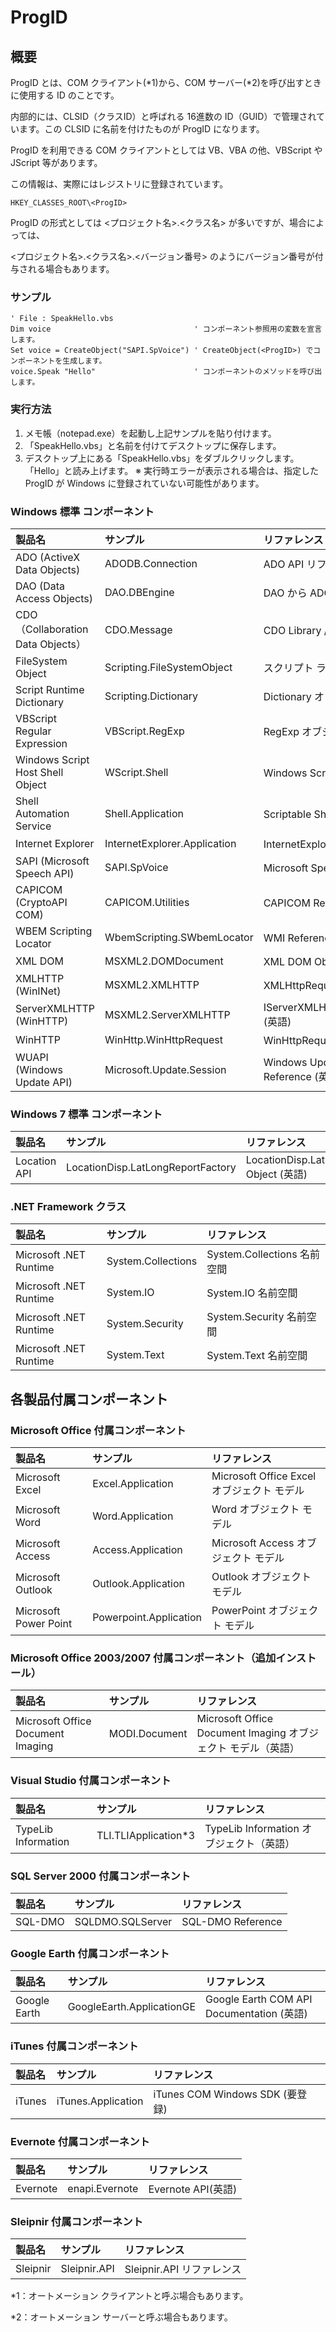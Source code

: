 # ProgID
## 概要
ProgID とは、COM クライアント(*1)から、COM サーバー(*2)を呼び出すときに使用する ID のことです。

内部的には、CLSID（クラスID）と呼ばれる 16進数の ID（GUID）で管理されています。この CLSID に名前を付けたものが ProgID になります。

ProgID を利用できる COM クライアントとしては VB、VBA の他、VBScript や JScript 等があります。

この情報は、実際にはレジストリに登録されています。
```
HKEY_CLASSES_ROOT\<ProgID>
```
ProgID の形式としては <プロジェクト名>.<クラス名> が多いですが、場合によっては、

<プロジェクト名>.<クラス名>.<バージョン番号> のようにバージョン番号が付与される場合もあります。

### サンプル
```vbscript
' File : SpeakHello.vbs
Dim voice                                ' コンポーネント参照用の変数を宣言します。
Set voice = CreateObject("SAPI.SpVoice") ' CreateObject(<ProgID>) でコンポーネントを生成します。
voice.Speak "Hello"                      ' コンポーネントのメソッドを呼び出します。
```

### 実行方法
1. メモ帳（notepad.exe）を起動し上記サンプルを貼り付けます。
2. 「SpeakHello.vbs」と名前を付けてデスクトップに保存します。
3. デスクトップ上にある「SpeakHello.vbs」をダブルクリックします。「Hello」と読み上げます。
※ 実行時エラーが表示される場合は、指定した ProgID が Windows に登録されていない可能性があります。

### Windows 標準 コンポーネント
|製品名|サンプル|リファレンス|
|:----|:-------|:----------|
|ADO (ActiveX Data Objects)	        |ADODB.Connection	|ADO API リファレンス|
|DAO (Data Access Objects)	        |DAO.DBEngine	|DAO から ADO への移植|
|CDO（Collaboration Data Objects）	|CDO.Message	|CDO Library / リファレンス|
|FileSystem Object	                |Scripting.FileSystemObject	|スクリプト ラインタイム リファレンス|
|Script Runtime Dictionary	        |Scripting.Dictionary	|Dictionary オブジェクト|
|VBScript Regular Expression	      |VBScript.RegExp	|RegExp オブジェクト|
|Windows Script Host Shell Object	 |WScript.Shell	|Windows Script Host リファレンス|
|Shell Automation Service	         |Shell.Application	|Scriptable Shell Objects (英語)|
|Internet Explorer	                |InternetExplorer.Application	|InternetExplorer Object (英語)|
|SAPI (Microsoft Speech API)	      |SAPI.SpVoice	|Microsoft Speech API 5.3 (英語)|
|CAPICOM (CryptoAPI COM)	          |CAPICOM.Utilities	|CAPICOM Reference (英語)|
|WBEM Scripting Locator	            |WbemScripting.SWbemLocator	|WMI Reference (英語)|
|XML DOM	                          |MSXML2.DOMDocument	|XML DOM Objects (英語)|
|XMLHTTP (WinINet)	                |MSXML2.XMLHTTP	|XMLHttpRequest Object (英語)|
|ServerXMLHTTP (WinHTTP)	          |MSXML2.ServerXMLHTTP	|IServerXMLHTTPRequest/ServerXMLHTTP (英語)|
|WinHTTP	                          |WinHttp.WinHttpRequest	|WinHttpRequest Object (英語)|
|WUAPI (Windows Update API)	        |Microsoft.Update.Session	|Windows Update Agent (WUA) API Reference (英語)|

### Windows 7 標準 コンポーネント
|製品名|サンプル|リファレンス|
|:----|:-------|:----------|
|Location API|LocationDisp.LatLongReportFactory|LocationDisp.LatLongReportFactory Object (英語)|

### .NET Framework クラス
|製品名|サンプル|リファレンス|
|:----|:-------|:----------|
|Microsoft .NET Runtime	|System.Collections	|System.Collections 名前空間|
|Microsoft .NET Runtime	|System.IO	|System.IO 名前空間|
|Microsoft .NET Runtime	|System.Security	|System.Security 名前空間|
|Microsoft .NET Runtime	|System.Text	|System.Text 名前空間|

## 各製品付属コンポーネント
### Microsoft Office 付属コンポーネント
|製品名|サンプル|リファレンス|
|:----|:-------|:----------|
|Microsoft Excel	|Excel.Application	|Microsoft Office Excel オブジェクト モデル|
|Microsoft Word	|Word.Application	|Word オブジェクト モデル|
|Microsoft Access	|Access.Application	|Microsoft Access オブジェクト モデル|
|Microsoft Outlook	|Outlook.Application	|Outlook オブジェクト モデル|
|Microsoft Power Point	|Powerpoint.Application	|PowerPoint オブジェクト モデル|

### Microsoft Office 2003/2007 付属コンポーネント（追加インストール）
|製品名|サンプル|リファレンス|
|:----|:-------|:----------|
|Microsoft Office Document Imaging	|MODI.Document	|Microsoft Office Document Imaging オブジェクト モデル（英語）|

### Visual Studio 付属コンポーネント
|製品名|サンプル|リファレンス|
|:----|:-------|:----------|
|TypeLib Information	|TLI.TLIApplication*3	|TypeLib Information オブジェクト（英語）|

### SQL Server 2000 付属コンポーネント
|製品名|サンプル|リファレンス|
|:----|:-------|:----------|
|SQL-DMO	|SQLDMO.SQLServer	|SQL-DMO Reference|

### Google Earth 付属コンポーネント
|製品名|サンプル|リファレンス|
|:----|:-------|:----------|
|Google Earth	|GoogleEarth.ApplicationGE	|Google Earth COM API Documentation (英語)|

### iTunes 付属コンポーネント

|製品名|サンプル|リファレンス|
|:----|:-------|:----------|
|iTunes	|iTunes.Application	|iTunes COM Windows SDK (要登録)|

### Evernote 付属コンポーネント
|製品名|サンプル|リファレンス|
|:----|:-------|:----------|
|Evernote	|enapi.Evernote	|Evernote API(英語)|

### Sleipnir 付属コンポーネント
|製品名|サンプル|リファレンス|
|:----|:-------|:----------|
|Sleipnir	|Sleipnir.API	|Sleipnir.API リファレンス|

*1：オートメーション クライアントと呼ぶ場合もあります。

*2：オートメーション サーバーと呼ぶ場合もあります。
